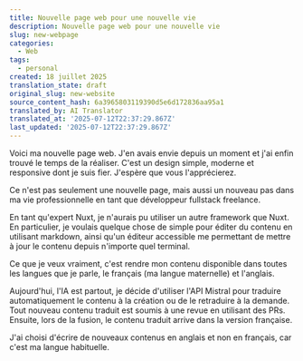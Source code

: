 ```yaml
---
title: Nouvelle page web pour une nouvelle vie
description: Nouvelle page web pour une nouvelle vie
slug: new-webpage
categories:
  - Web
tags:
  - personal
created: 18 juillet 2025
translation_state: draft
original_slug: new-website
source_content_hash: 6a3965803119390d5e6d172836aa95a1
translated_by: AI Translator
translated_at: '2025-07-12T22:37:29.867Z'
last_updated: '2025-07-12T22:37:29.867Z'
---
```


Voici ma nouvelle page web. J'en avais envie depuis un moment et j'ai enfin trouvé le temps de la réaliser. C'est un design simple, moderne et responsive dont je suis fier. J'espère que vous l'apprécierez.

Ce n'est pas seulement une nouvelle page, mais aussi un nouveau pas dans ma vie professionnelle en tant que développeur fullstack freelance.

En tant qu'expert Nuxt, je n'aurais pu utiliser un autre framework que Nuxt. En particulier, je voulais quelque chose de simple pour éditer du contenu en utilisant markdown, ainsi qu'un éditeur accessible me permettant de mettre à jour le contenu depuis n'importe quel terminal.

Ce que je veux vraiment, c'est rendre mon contenu disponible dans toutes les langues que je parle, le français (ma langue maternelle) et l'anglais.

Aujourd'hui, l'IA est partout, je décide d'utiliser l'API Mistral pour traduire automatiquement le contenu à la création ou de le retraduire à la demande. Tout nouveau contenu traduit est soumis à une revue en utilisant des PRs. Ensuite, lors de la fusion, le contenu traduit arrive dans la version française.

J'ai choisi d'écrire de nouveaux contenus en anglais et non en français, car c'est ma langue habituelle.
